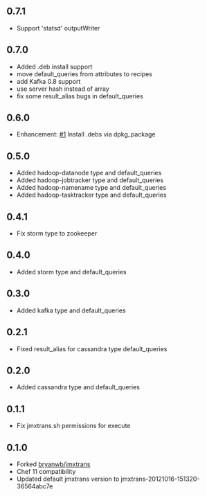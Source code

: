 ## 0.7.1

* Support 'statsd' outputWriter

## 0.7.0

* Added .deb install support
* move default_queries from attributes to recipes
* add Kafka 0.8 support
* use server hash instead of array
* fix some result_alias bugs in default_queries

## 0.6.0

* Enhancement: [#1][] Install .debs via dpkg_package

## 0.5.0

* Added hadoop-datanode type and default_queries
* Added hadoop-jobtracker type and default_queries
* Added hadoop-namename type and default_queries
* Added hadoop-tasktracker type and default_queries

## 0.4.1

* Fix storm type to zookeeper

## 0.4.0

* Added storm type and default_queries

## 0.3.0

* Added kafka type and default_queries

## 0.2.1

* Fixed result_alias for cassandra type default_queries

## 0.2.0

* Added cassandra type and default_queries

## 0.1.1

* Fix jmxtrans.sh permissions for execute

## 0.1.0

* Forked [bryanwb/jmxtrans](https://github.com/bryanwb/jmxtrans)
* Chef 11 compatibility
* Updated default jmxtrans version to jmxtrans-20121016-151320-36564abc7e

[#1]: https://github.com/bflad/chef-jmxtrans/issues/1
